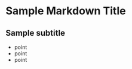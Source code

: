 Sample Markdown Title
===========================

Sample subtitle
---------------------------

* point
* point
* point